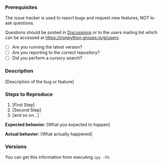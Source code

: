 ### Prerequisites

The issue tracker is used to report bugs and request new features, NOT to ask questions.

Questions should be posted in [Discussions](https://github.com/IronLanguages/ironpython3/discussions/categories/q-a) or to the users mailing list which can be accessed at 
https://ironpython.groups.io/g/users. 

* [ ] Are you running the latest version?
* [ ] Are you reporting to the correct repository?
* [ ] Did you perform a cursory search?

### Description

[Description of the bug or feature]

### Steps to Reproduce

1. [First Step]
2. [Second Step]
3. [and so on...]

**Expected behavior:** [What you expected to happen]

**Actual behavior:** [What actually happened]

### Versions

You can get this information from executing `ipy -VV`.
